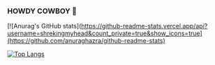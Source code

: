 ### HOWDY COWBOY 👋

<!--
**shrekingmyhead/shrekingmyhead** is a ✨ _special_ ✨ repository because its `README.md` (this file) appears on your GitHub profile.

Here are some ideas to get you started:

- 🔭 I’m currently working on ...
- 🌱 I’m currently learning ...
- 👯 I’m looking to collaborate on ...
- 🤔 I’m looking for help with ...
- 💬 Ask me about ...
- 📫 How to reach me: ...
- 😄 Pronouns: ...
- ⚡ Fun fact: ...
-->
[![Anurag's GitHub stats](https://github-readme-stats.vercel.app/api?username=shrekingmyhead&count_private=true&show_icons=true](https://github.com/anuraghazra/github-readme-stats)

[![Top Langs](https://github-readme-stats.vercel.app/api/top-langs/?username=shrekingmyhead&layout=donut&langs_count=10&count_private=true&show_icons=true&theme=radical&bg_color=00000000)](https://github.com/anuraghazra/github-readme-stats)

